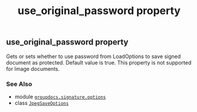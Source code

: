 ﻿---
title: use_original_password property
second_title: GroupDocs.Signature for Python via .NET API References
description: 
type: docs
url: /python-net/groupdocs.signature.options/jpegsaveoptions/use_original_password/
is_root: false
weight: 130
---

## use_original_password property


Gets or sets whether to use password from LoadOptions to save signed document as protected.
Default value is true.
This property is not supported for Image documents.

### See Also
* module [`groupdocs.signature.options`](../../)
* class [`JpegSaveOptions`](/signature/python-net/groupdocs.signature.options/jpegsaveoptions)
